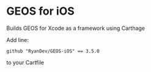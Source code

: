 # GEOS for iOS

Builds GEOS for Xcode as a framework using Carthage

Add line: 
```
github "RyanDev/GEOS-iOS" == 3.5.0
```

to your Cartfile
